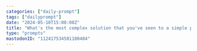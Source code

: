 ```yaml
---
categories: ["daily-prompt"]
tags: ["dailyprompt"]
date: "2024-05-10T15:00:00Z"
title: "What's the most complex solution that you've seen to a simple problem?"
type: "prompts"
mastodonID: "112417534581180484"
---
```

